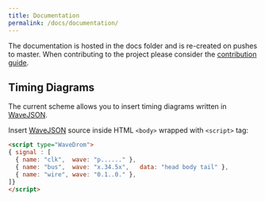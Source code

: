 ```yaml
---
title: Documentation
permalink: /docs/documentation/
---
```


The documentation is hosted in the docs folder and is re-created on pushes to master. When contributing to the project please consider the [contribution guide](https://github.com/pulp-platform/ariane/blob/master/CONTRIBUTING.md).

## Timing Diagrams

The current scheme allows you to insert timing diagrams written in [WaveJSON](https://github.com/drom/wavedrom/wiki/WaveJSON).

Insert [WaveJSON](https://github.com/drom/wavedrom/wiki/WaveJSON) source inside HTML ``<body>`` wrapped with ``<script>`` tag:

```html
<script type="WaveDrom">
{ signal : [
  { name: "clk",  wave: "p......" },
  { name: "bus",  wave: "x.34.5x",   data: "head body tail" },
  { name: "wire", wave: "0.1..0." },
]}
</script>
```

<script type="WaveDrom">
{ signal : [
  { name: "clk",  wave: "p......" },
  { name: "bus",  wave: "x.34.5x",   data: "head body tail" },
  { name: "wire", wave: "0.1..0." },
]}
</script>
